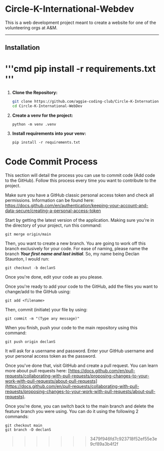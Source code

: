 # Circle-K-International-Webdev

This is a web development project meant to create a website for one of the volunteering orgs at A&M.

---
## Installation
'''cmd
pip install -r requirements.txt
'''
=======
1. **Clone the Repository:**
    ```bash
    git clone https://github.com/aggie-coding-club/Circle-K-International-Webdev.git
    cd Circle-K-International-WebDev
    ```
2. **Create a venv for the project:**
    ```console
    python -m venv .venv
    ```
3. **Install requirements into your venv:**
   ```console
   pip install -r requirements.txt
   ```
# Code Commit Process
This section will detail the process you can use to commit code (Add code to the GitHub). Follow this process every time you want to contribute to the project.

Make sure you have a GitHub classic personal access token and check all permissions. 
Information can be found here: https://docs.github.com/en/authentication/keeping-your-account-and-data-secure/creating-a-personal-access-token

Start by getting the latest version of the application. Making sure you're in the directory of your project, run this command:

    git merge origin/main

Then, you want to create a new branch. You are going to work off this branch exclusively for your code. For ease of naming, please name the branch ***Your first name and last initial***. So, my name being Declan Staunton, I would run:

    git checkout -b declanS

Once you're done, edit your code as you please.

Once you're ready to add your code to the GitHub, add the files you want to change/add to the GitHub using:

    git add <filename>

Then, commit (initiate) your file by using:

    git commit -m "(Type any message)"

When you finish, push your code to the main repository using this command:

    git push origin declanS

It will ask for a username and password. Enter your GitHub username and your personal access token as the password.

Once you've done that, visit GitHub and create a pull request. You can learn more about pull requests here: [https://docs.github.com/en/pull-requests/collaborating-with-pull-requests/proposing-changes-to-your-work-with-pull-requests/about-pull-requests](https://docs.github.com/en/pull-requests/collaborating-with-pull-requests/proposing-changes-to-your-work-with-pull-requests/about-pull-requests).

Once you're done, you can switch back to the main branch and delete the feature branch you were using. You can do it using the following 2 commands:

    git checkout main
    git branch -D declanS
>>>>>>> 3479f946fd7c923718f52ef55e3e9cf89a3b4f2f
